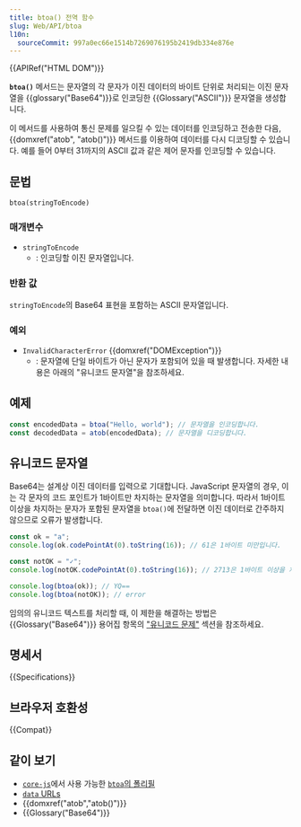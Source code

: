 ```yaml
---
title: btoa() 전역 함수
slug: Web/API/btoa
l10n:
  sourceCommit: 997a0ec66e1514b7269076195b2419db334e876e
---
```


{{APIRef("HTML DOM")}}

**`btoa()`** 메서드는 문자열의 각 문자가 이진 데이터의 바이트 단위로 처리되는 이진 문자열을 {{glossary("Base64")}}로 인코딩한 {{Glossary("ASCII")}} 문자열을 생성합니다.

이 메서드를 사용하여 통신 문제를 일으킬 수 있는 데이터를 인코딩하고 전송한 다음, {{domxref("atob", "atob()")}} 메서드를 이용하여 데이터를 다시 디코딩할 수 있습니다. 예를 들어 0부터 31까지의 ASCII 값과 같은 제어 문자를 인코딩할 수 있습니다.

## 문법

```js-nolint
btoa(stringToEncode)
```

### 매개변수

- `stringToEncode`
  - : 인코딩할 이진 문자열입니다.

### 반환 값

`stringToEncode`의 Base64 표현을 포함하는 ASCII 문자열입니다.

### 예외

- `InvalidCharacterError` {{domxref("DOMException")}}
  - : 문자열에 단일 바이트가 아닌 문자가 포함되어 있을 때 발생합니다. 자세한 내용은 아래의 "유니코드 문자열"을 참조하세요.

## 예제

```js
const encodedData = btoa("Hello, world"); // 문자열을 인코딩합니다.
const decodedData = atob(encodedData); // 문자열을 디코딩합니다.
```

## 유니코드 문자열

Base64는 설계상 이진 데이터를 입력으로 기대합니다. JavaScript 문자열의 경우, 이는 각 문자의 코드 포인트가 1바이트만 차지하는 문자열을 의미합니다. 따라서 1바이트 이상을 차지하는 문자가 포함된 문자열을 `btoa()`에 전달하면 이진 데이터로 간주하지 않으므로 오류가 발생합니다.

```js
const ok = "a";
console.log(ok.codePointAt(0).toString(16)); // 61은 1바이트 미만입니다.

const notOK = "✓";
console.log(notOK.codePointAt(0).toString(16)); // 2713은 1바이트 이상을 차지합니다.

console.log(btoa(ok)); // YQ==
console.log(btoa(notOK)); // error
```

임의의 유니코드 텍스트를 처리할 때, 이 제한을 해결하는 방법은 {{Glossary("Base64")}} 용어집 항목의 ["유니코드 문제"](/ko/docs/Glossary/Base64#the_unicode_problem) 섹션을 참조하세요.

## 명세서

{{Specifications}}

## 브라우저 호환성

{{Compat}}

## 같이 보기

- [`core-js`](https://github.com/zloirock/core-js)에서 사용 가능한 [`btoa`의 폴리필](https://github.com/zloirock/core-js#base64-utility-methods)
- [`data` URLs](/ko/docs/Web/HTTP/Basics_of_HTTP/Data_URLs)
- {{domxref("atob","atob()")}}
- {{Glossary("Base64")}}
